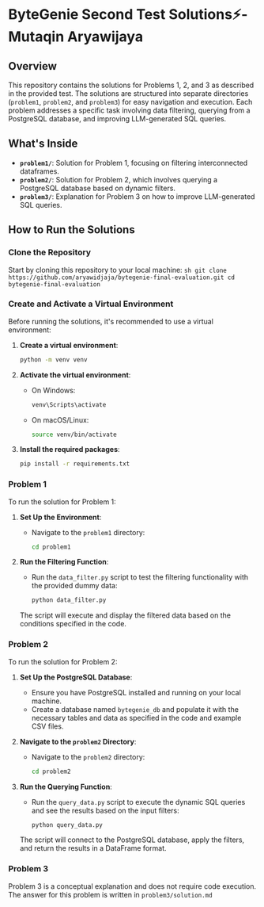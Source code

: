 # ByteGenie Second Test Solutions⚡️- Mutaqin Aryawijaya

## Overview

This repository contains the solutions for Problems 1, 2, and 3 as described in the provided test. The solutions are structured into separate directories (`problem1`, `problem2`, and `problem3`) for easy navigation and execution. Each problem addresses a specific task involving data filtering, querying from a PostgreSQL database, and improving LLM-generated SQL queries.

## What's Inside

- **`problem1/`**: Solution for Problem 1, focusing on filtering interconnected dataframes.
- **`problem2/`**: Solution for Problem 2, which involves querying a PostgreSQL database based on dynamic filters.
- **`problem3/`**: Explanation for Problem 3 on how to improve LLM-generated SQL queries.

## How to Run the Solutions

### Clone the Repository

Start by cloning this repository to your local machine:
    ```sh
    git clone https://github.com/aryawidjaja/bytegenie-final-evaluation.git
    cd bytegenie-final-evaluation
    ```

### Create and Activate a Virtual Environment
Before running the solutions, it's recommended to use a virtual environment:

1. **Create a virtual environment**:
    ```sh
    python -m venv venv
    ```

2. **Activate the virtual environment**:
    - On Windows:
        ```sh
        venv\Scripts\activate
        ```
    - On macOS/Linux:
        ```sh
        source venv/bin/activate
        ```
3. **Install the required packages**:
    ```sh
    pip install -r requirements.txt
    ```

### Problem 1

To run the solution for Problem 1:

1. **Set Up the Environment**:
   - Navigate to the `problem1` directory:
     ```sh
     cd problem1
     ```

2. **Run the Filtering Function**:
   - Run the `data_filter.py` script to test the filtering functionality with the provided dummy data:
     ```sh
     python data_filter.py
     ```

   The script will execute and display the filtered data based on the conditions specified in the code.

### Problem 2

To run the solution for Problem 2:

1. **Set Up the PostgreSQL Database**:
   - Ensure you have PostgreSQL installed and running on your local machine.
   - Create a database named `bytegenie_db` and populate it with the necessary tables and data as specified in the code and example CSV files.

2. **Navigate to the `problem2` Directory**:
   - Navigate to the `problem2` directory:
     ```sh
     cd problem2
     ```

3. **Run the Querying Function**:
   - Run the `query_data.py` script to execute the dynamic SQL queries and see the results based on the input filters:
     ```sh
     python query_data.py
     ```

   The script will connect to the PostgreSQL database, apply the filters, and return the results in a DataFrame format.

### Problem 3

Problem 3 is a conceptual explanation and does not require code execution. The answer for this problem is written in `problem3/solution.md`
